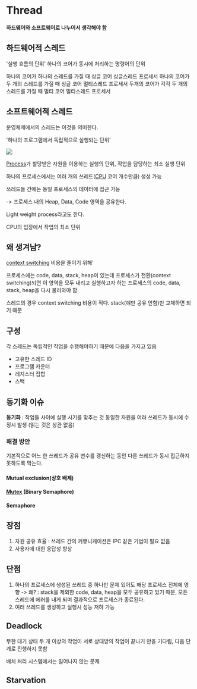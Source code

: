 # Thread

**하드웨어와 소프트웨어로 나누어서 생각해야 함**

## 하드웨어적 스레드
'실행 흐름의 단위'
하나의 코어가 동시에 처리하는 명령어의 단위

하나의 코어가 하나의 스레드를 가질 때 싱글 코어 싱글스레드 프로세서
하나의 코어가 두 개의 스레드를 가질 때 싱글 코어 멀티스레드 프로세서
두개의 코어가 각각 두 개의 스레드를 가질 때 멀티 코어 멀티스레드 프로세서
## 소프트웨어적 스레드
운영체제에서의 스레드는 이것을 의미한다.

'하나의 프로그램에서 독립적으로 실행되는 단위'

![](https://i.imgur.com/plKu67i.png)

[Process](Process.md)가 할당받은 자원을 이용하는 실행의 단위, 작업을 담당하는 최소 실행 단위

하나의 프로세스에서는 여러 개의 쓰레드([CPU](CPU) 코어 개수만큼) 생성 가능

쓰레드들 간에는 동일 프로세스의 데이터에 접근 가능

-> 프로세스 내의 Heap, Data, Code 영역을 공유한다. 

Light weight process라고도 한다. 

CPU의 입장에서 작업의 최소 단위

## 왜 생겨남?
[context switching](Context_Switching.md) 비용을 줄이기 위해'

프로세스에는 code, data, stack, heap이 있는데 프로세스가 전환(context switching)되면 이 영역을 모두 내리고 실행하고자 하는 프로세스의 code, data, stack, heap을 다시 불러와야 함 

스레드의 경우 context switching 비용이 적다. stack(얘만 공유 안함)만 교체하면 되기 때문

## 구성
각 스레드는 독립적인 작업을 수행해야하기 때문에 다음을 가지고 있음

- 고유한 스레드 ID
- 프로그램 카운터
- 레지스터 집합
- 스택

## 동기화 이슈
**동기화** : 작업들 사이에 실행 시기를 맞추는 것
동일한 자원을 여러 쓰레드가 동시에 수정시 발생  (읽는 것은 상관 없음)

### 해결 방안 
기본적으로 어느 한 쓰레드가 공유 변수를 갱신하는 동안 다른 쓰레드가 동시 접근하지 못하도록 막는다.

#### Mutual exclusion(상호 배제)

#### [Mutex](Mutex) (Binary Semaphore)

#### Semaphore

## 장점
1. 자원 공유 효율 : 쓰레드 간의 커뮤니케이션은 IPC 같은 기법이 필요 없음
2. 사용자에 대한 응답성 향상

## 단점
1. 하나의 프로세스에 생성된 쓰레드 중 하나만 문제 있어도 해당 프로세스 전체에 영향
    -> 왜? : stack을 제외한 code, data, heap을 모두 공유하고 있기 때문, 모든 스레드에 에러를 내게 되며 결과적으로 프로세스가 종료된다.
2. 여러 쓰레드를 생성하고 실행시 성능 저하 가능

## Deadlock

무한 대기 상태
두 개 이상의 작업이 서로 상대방의 작업이 끝나기 만을 기다림, 다음 단계로 진행하지 못함

배치  처리 시스템에서는 일어나지 않는 문제

## Starvation


